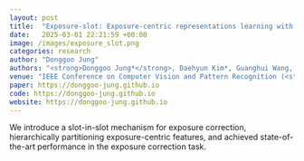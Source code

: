 ```yaml
---
layout: post
title:  "Exposure-slot: Exposure-centric representations learning with Slot-in-Slot Attention for Region-aware Exposure Correction"
date:   2025-03-01 22:21:59 +00:00
image: /images/exposure_slot.png
categories: research
author: "Donggoo Jung"
authors: "<strong>Donggoo Jung*</strong>, Daehyun Kim*, Guanghui Wang, TaeHyun Kim"
venue: "IEEE Conference on Computer Vision and Pattern Recognition (<strong>CVPR</strong>)"
paper: https://donggoo-jung.github.io
code: https://donggoo-jung.github.io
website: https://donggoo-jung.github.io
---
```

We introduce a slot-in-slot mechanism for exposure correction, hierarchically partitioning exposure-centric features, and achieved state-of-the-art performance in the exposure correction task.